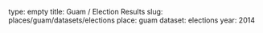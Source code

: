 type: empty
title: Guam / Election Results
slug: places/guam/datasets/elections
place: guam
dataset: elections
year: 2014
